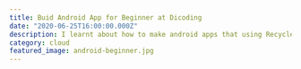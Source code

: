 ```yaml
---
title: Buid Android App for Beginner at Dicoding
date: "2020-06-25T16:00:00.000Z"
description: I learnt about how to make android apps that using RecyclerView.
category: cloud
featured_image: android-beginner.jpg
---
```

